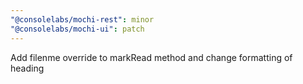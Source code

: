 ```yaml
---
"@consolelabs/mochi-rest": minor
"@consolelabs/mochi-ui": patch
---
```


Add filenme override to markRead method and change formatting of heading
